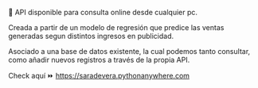 🔶 API disponible para consulta online desde cualquier pc.

Creada a partir de un modelo de regresión que predice las ventas generadas segun distintos ingresos en publicidad.

Asociado a una base de datos existente, la cual podemos tanto consultar, como añadir nuevos registros a través de la propia API.

Check aquí ⏩ https://saradevera.pythonanywhere.com
